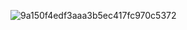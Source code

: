 ![9a150f4edf3aaa3b5ec417fc970c5372](https://github.com/user-attachments/assets/1092c48f-4234-4092-94cd-9980c0364b73)
